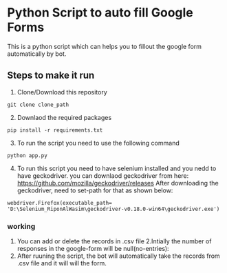 # Python Script to auto fill Google Forms

This is a python script which can helps you to fillout the google form automatically by bot.

## Steps to make it run

1. Clone/Download this repository
```
git clone clone_path
```
2. Downlaod the required packages 
```
pip install -r requirements.txt
```

3. To run the script you need to use the following command
```
python app.py
```

4. To run this script you need to have selenium installed and you nedd to have geckodriver.
you can downlaod geckodriver from here: https://github.com/mozilla/geckodriver/releases
After downloading the geckodriver, need to set-path for that as shown below:
```
webdriver.Firefox(executable_path=
'D:\Selenium_RiponAlWasim\geckodriver-v0.18.0-win64\geckodriver.exe')
```
### working
1. You can add or delete the records in .csv file
2.Intially the number of responses in the google-form will be null(no-entries):
3. After ruuning the script, the bot will automatically take the records from .csv file and it will will the form.
